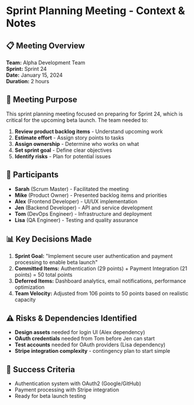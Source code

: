 # Sprint Planning Meeting - Context & Notes

## 📋 Meeting Overview

**Team:** Alpha Development Team  
**Sprint:** Sprint 24  
**Date:** January 15, 2024  
**Duration:** 2 hours  

## 🎯 Meeting Purpose

This sprint planning meeting focused on preparing for Sprint 24, which is critical for the upcoming beta launch. The team needed to:

1. **Review product backlog items** - Understand upcoming work
2. **Estimate effort** - Assign story points to tasks
3. **Assign ownership** - Determine who works on what
4. **Set sprint goal** - Define clear objectives
5. **Identify risks** - Plan for potential issues

## 👥 Participants

- **Sarah** (Scrum Master) - Facilitated the meeting
- **Mike** (Product Owner) - Presented backlog items and priorities
- **Alex** (Frontend Developer) - UI/UX implementation
- **Jen** (Backend Developer) - API and service development
- **Tom** (DevOps Engineer) - Infrastructure and deployment
- **Lisa** (QA Engineer) - Testing and quality assurance

## 📊 Key Decisions Made

1. **Sprint Goal:** "Implement secure user authentication and payment processing to enable beta launch"
2. **Committed Items:** Authentication (29 points) + Payment Integration (21 points) = 50 total points
3. **Deferred Items:** Dashboard analytics, email notifications, performance optimization
4. **Team Velocity:** Adjusted from 106 points to 50 points based on realistic capacity

## ⚠️ Risks & Dependencies Identified

- **Design assets** needed for login UI (Alex dependency)
- **OAuth credentials** needed from Tom before Jen can start
- **Test accounts** needed for OAuth providers (Lisa dependency)
- **Stripe integration complexity** - contingency plan to start simple

## 🎯 Success Criteria

- Authentication system with OAuth2 (Google/GitHub)
- Payment processing with Stripe integration
- Ready for beta launch testing
